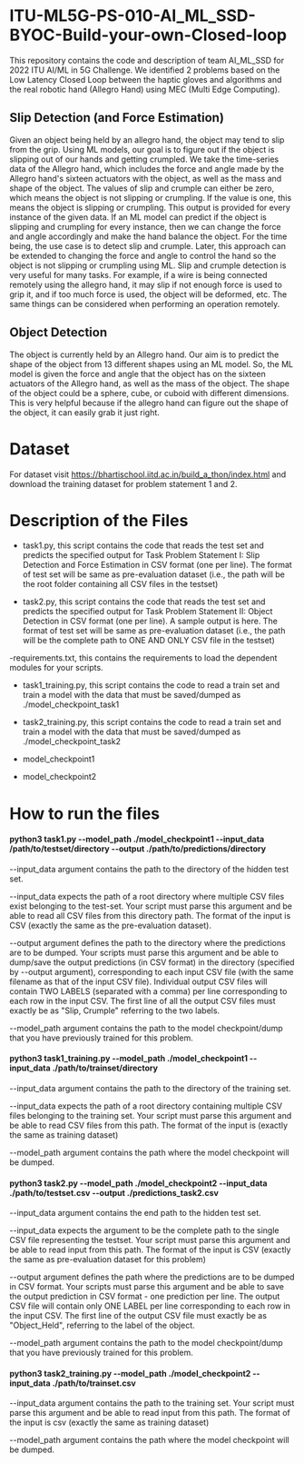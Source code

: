 # ITU-ML5G-PS-010-AI_ML_SSD-BYOC-Build-your-own-Closed-loop
This repository contains the code and description of team AI_ML_SSD for 2022 ITU AI/ML in 5G Challenge. We identified 2 problems  based on the Low Latency Closed Loop between the haptic gloves and algorithms and the real robotic hand (Allegro Hand) using MEC (Multi Edge Computing).

## Slip Detection (and Force Estimation)
Given an object being held by an allegro hand, the object may tend to slip from the grip. Using ML models, our goal is to figure out if the object is slipping out of our hands and getting crumpled.  We take the time-series data of the Allegro hand, which includes the force and angle made by the Allegro hand's sixteen actuators with the object, as well as the mass and shape of the object. The values of slip and crumple can either be zero, which means the object is not slipping or crumpling. If the value is one, this means the object is slipping or crumpling. This output is provided for every instance of the given data. If an ML model can predict if the object is slipping and crumpling for every instance, then we can change the force and angle accordingly and make the hand balance the object. For the time being, the use case is to detect slip and crumple. Later, this approach can be extended to changing the force and angle to control the hand so the object is not slipping or crumpling using ML. Slip and crumple detection is very useful for many tasks. For example, if a wire is being connected remotely using the allegro hand, it may slip if not enough force is used to grip it, and if too much force is used, the object will be deformed, etc. The same things can be considered when performing an operation remotely.
 
## Object Detection
The object is currently held by an Allegro hand. Our aim is to predict the shape of the object from 13 different shapes using an ML model. So, the ML model is given the force and angle that the object has on the sixteen actuators of the Allegro hand, as well as the mass of the object. The shape of the object could be a sphere, cube, or cuboid with different dimensions. This is very helpful because if the allegro hand can figure out the shape of the object, it can easily grab it just right.




# Dataset
For dataset visit https://bhartischool.iitd.ac.in/build_a_thon/index.html and download the training dataset for problem statement 1 and 2.
# Description of the Files

- task1.py, this script contains the code that reads the test set  and predicts the specified output for Task Problem Statement I: Slip Detection and Force Estimation in CSV format (one per line). The format of test set will be same as pre-evaluation dataset (i.e., the path will be the root folder containing all CSV files in the testset)

- task2.py, this script contains the code that reads the test set and predicts the specified output for Task Problem Statement II: Object Detection in CSV format (one per line). A sample output is here. The format of test set will be same as pre-evaluation dataset (i.e., the path will be the complete path to ONE AND ONLY CSV file in the testset)

-requirements.txt, this contains the requirements to load the dependent modules for your scripts.

 - task1_training.py, this script contains the code to read a train set and train a model with the data that must be saved/dumped as ./model_checkpoint_task1
 
 - task2_training.py, this script contains the code to read a train set and train a model with the data that must be saved/dumped as ./model_checkpoint_task2
 
 - model_checkpoint1
 - model_checkpoint2

# How to run the files 

#### python3 task1.py --model_path ./model_checkpoint1 --input_data /path/to/testset/directory --output ./path/to/predictions/directory

--input_data argument contains the path to the directory of the hidden test set. 

--input_data expects the path of a root directory where multiple CSV files exist belonging to the test-set. Your script must parse this argument and be able to read all CSV files from this directory path. The format of the input is CSV (exactly the same as the pre-evaluation dataset).

--output argument defines the path to the directory where the predictions are to be dumped. Your scripts must parse this argument and be able to dump/save the output predictions (in CSV format) in the directory (specified by --output argument), corresponding to each input CSV file (with the same filename as that of the input CSV file). Individual output CSV files will contain TWO LABELS (separated with a comma) per line corresponding to each row in the input CSV. The first line of all the output CSV files must exactly be as "Slip, Crumple" referring to the two labels.

--model_path argument contains the path to the model checkpoint/dump that you have previously trained for this problem.



#### python3 task1_training.py --model_path ./model_checkpoint1 --input_data ./path/to/trainset/directory

--input_data argument contains the path to the directory of the training set. 

--input_data expects the path of a root directory containing multiple CSV files belonging to the training set. Your script must parse this argument and be able to read CSV files from this path. The format of the input is (exactly the same as training dataset)

--model_path argument contains the path where the model checkpoint will be dumped.



#### python3 task2.py --model_path ./model_checkpoint2 --input_data ./path/to/testset.csv --output ./predictions_task2.csv

--input_data argument contains the end path to the hidden test set. 

--input_data expects the argument to be the complete path to the single CSV file representing the testset. Your script must parse this argument and be able to read input from this path. The format of the input is CSV (exactly the same as pre-evaluation dataset for this problem)

--output argument defines the path where the predictions are to be dumped in CSV format. Your scripts must parse this argument and be able to save the output prediction in CSV format - one prediction per line. The output CSV file will contain only ONE LABEL per line corresponding to each row in the input CSV. The first line of the output CSV file must exactly be as "Object_Held", referring to the label of the object.

--model_path argument contains the path to the model checkpoint/dump that you have previously trained for this problem.


#### python3 task2_training.py --model_path ./model_checkpoint2 --input_data ./path/to/trainset.csv

--input_data argument contains the path to the training set. Your script must parse this argument and be able to read input from this path. The format of the input is csv (exactly the same as training dataset)

--model_path argument contains the path where the model checkpoint will be dumped.

